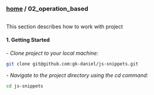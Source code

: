 ## 
### [home](../README.md) / 02_operation_based
## 

This section describes how to work with project 

#### 1. Getting Started

*<em> - Clone project to your local machine: </em>*

```bash
git clone git@github.com:gk-daniel/js-snippets.git
```  

*<em> - Navigate to the project directory using the cd command: </em>*

```bash
cd js-snippets
```  

